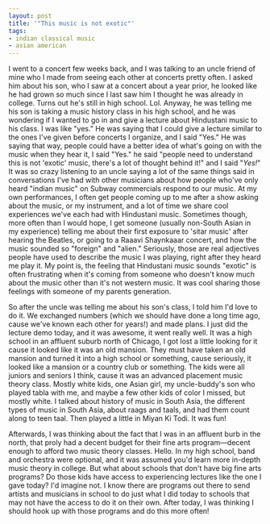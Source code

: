 ```yaml
---
layout: post
title: '"This music is not exotic"'
tags:
- indian classical music
- asian american
---
```

I went to a concert few weeks back, and I was talking to an uncle friend of mine who I made from seeing each other at concerts pretty often. I asked him about his son, who I saw at a concert about a year prior, he looked like he had grown so much since I last saw him I thought he was already in college. Turns out he's still in high school. Lol. Anyway, he was telling me his son is taking a music history class in his high school, and he was wondering if I wanted to go in and give a lecture about Hindustani music to his class. I was like "yes." He was saying that I could give a lecture similar to the ones I've given before concerts I organize, and I said "Yes." He was saying that way, people could have a better idea of what's going on with the music when they hear it, I said "Yes." he said "people need to understand this is not 'exotic' music, there's a lot of thought behind it!" and I said "_Yes!_" It was so crazy listening to an uncle saying a lot of the same things said in conversations I've had with other musicians about how people who've only heard "indian music" on Subway commercials respond to our music. At my own performances, I often get people coming up to me after a show asking about the music, or my instrument, and a lot of time we share cool experiences we've each had with Hindustani music. Sometimes though, more often than I would hope, I get someone (usually non-South Asian in my experience) telling me about their first exposure to 'sitar music' after hearing the Beatles, or going to a Raaavi Shaynkaaar concert, and how the music sounded so "foreign" and "alien." Seriously, those are real adjectives people have used to describe the music I was playing, right after they heard me play it. My point is, the feeling that Hindustani music sounds "exotic" is often frustrating when it's coming from someone who doesn't know much about the music other than it's not western music. It was cool sharing those feelings with someone of my parents generation.

So after the uncle was telling me about his son's class, I told him I'd love to do it. We exchanged numbers (which we should have done a long time ago, cause we've known each other for years!) and made plans. I just did the lecture demo today, and it was awesome, it went really well. It was a high school in an affluent suburb north of Chicago, I got lost a little looking for it cause it looked like it was an old mansion. They must have taken an old mansion and turned it into a high school or something, cause seriously, it looked like a mansion or a country club or something. The kids were all juniors and seniors I think, cause it was an advanced placement music theory class. Mostly white kids, one Asian girl, my uncle-buddy's son who played tabla with me, and maybe a few other kids of color I missed, but mostly white. I talked about history of music in South Asia, the different types of music in South Asia, about raags and taals, and had them count along to teen taal. Then played a little in Miyan Ki Todi. It was fun!

Afterwards, I was thinking about the fact that I was in an affluent burb in the north, that proly had a decent budget for their fine arts program&#8212;decent enough to afford two music theory classes. Hello. In my high school, band and orchestra were optional, and it was assumed you'd learn more in-depth music theory in college. But what about schools that don't have big fine arts programs? Do those kids have access to experiencing lectures like the one I gave today? I'd imagine not. I know there are programs out there to send artists and musicians in school to do just what I did today to schools that may not have the access to do it on their own. After today, I was thinking I should hook up with those programs and do this more often!

